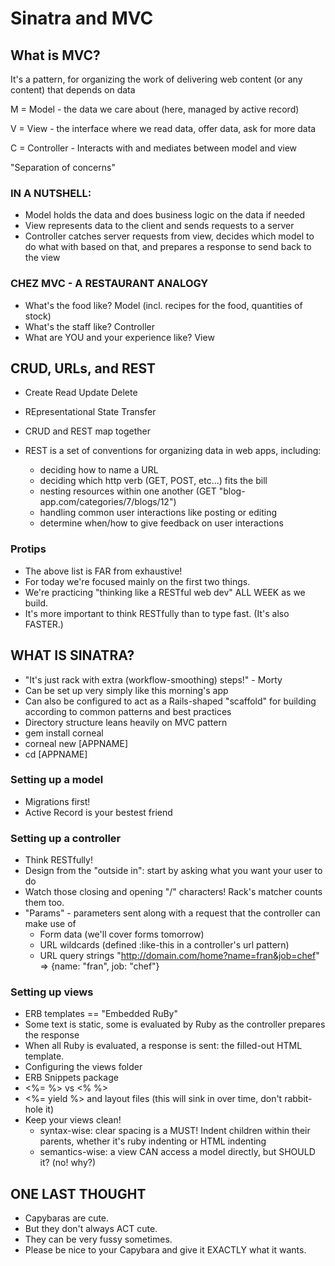 # Sinatra and MVC


## What is MVC?
It's a pattern, for organizing the work of delivering web content (or any content) that depends on data

M = Model - the data we care about (here, managed by active record)

V = View - the interface where we read data, offer data, ask for more data

C = Controller - Interacts with and mediates between model and view

"Separation of concerns"



### IN A NUTSHELL:
* Model holds the data and does business logic on the data if needed
* View represents data to the client and sends requests to a server
* Controller catches server requests from view, decides which model to do what with based on that, and prepares a response to send back to the view



### CHEZ MVC - A RESTAURANT ANALOGY
* What's the food like? Model (incl. recipes for the food, quantities of stock)
* What's the staff like? Controller
* What are YOU and your experience like? View

## CRUD, URLs, and REST

* Create Read Update Delete
* REpresentational State Transfer

* CRUD and REST map together
* REST is a set of conventions for organizing data in web apps, including:
  - deciding how to name a URL
  - deciding which http verb (GET, POST, etc...) fits the bill
  - nesting resources within one another (GET "blog-app.com/categories/7/blogs/12")
  - handling common user interactions like posting or editing
  - determine when/how to give feedback on user interactions

### Protips
* The above list is FAR from exhaustive!
* For today we're focused mainly on the first two things.
* We're practicing "thinking like a RESTful web dev" ALL WEEK as we build.
* It's more important to think RESTfully than to type fast. (It's also FASTER.)

## WHAT IS SINATRA?

* "It's just rack with extra (workflow-smoothing) steps!" - Morty
* Can be set up very simply like this morning's app
* Can also be configured to act as a Rails-shaped "scaffold" for building according to common patterns and best practices
* Directory structure leans heavily on MVC pattern
* gem install corneal
* corneal new [APPNAME]
* cd [APPNAME]


### Setting up a model
- Migrations first!
- Active Record is your bestest friend

### Setting up a controller
- Think RESTfully!
- Design from the "outside in": start by asking what you want your user to do
- Watch those closing and opening "/" characters! Rack's matcher counts them too.
- "Params" - parameters sent along with a request that the controller can make use of
  * Form data (we'll cover forms tomorrow)
  * URL wildcards (defined :like-this in a controller's url pattern)
  * URL query strings
    "http://domain.com/home?name=fran&job=chef" => {name: "fran", job: "chef"}

### Setting up views
- ERB templates == "Embedded RuBy"
- Some text is static, some is evaluated by Ruby as the controller prepares the response
- When all Ruby is evaluated, a response is sent: the filled-out HTML template.
- Configuring the views folder
- ERB Snippets package
- <%= %> vs <% %>
- <%= yield %> and layout files (this will sink in over time, don't rabbit-hole it)
- Keep your views clean!
  * syntax-wise: clear spacing is a MUST! Indent children within their parents, whether it's ruby indenting or HTML indenting
  * semantics-wise: a view CAN access a model directly, but SHOULD it? (no! why?)

## ONE LAST THOUGHT

- Capybaras are cute.
- But they don't always ACT cute.
- They can be very fussy sometimes.
- Please be nice to your Capybara and give it EXACTLY what it wants.
